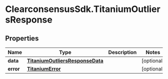 # ClearconsensusSdk.TitaniumOutliersResponse

## Properties

Name | Type | Description | Notes
------------ | ------------- | ------------- | -------------
**data** | [**TitaniumOutliersResponseData**](TitaniumOutliersResponseData.md) |  | [optional] 
**error** | [**TitaniumError**](TitaniumError.md) |  | [optional] 


